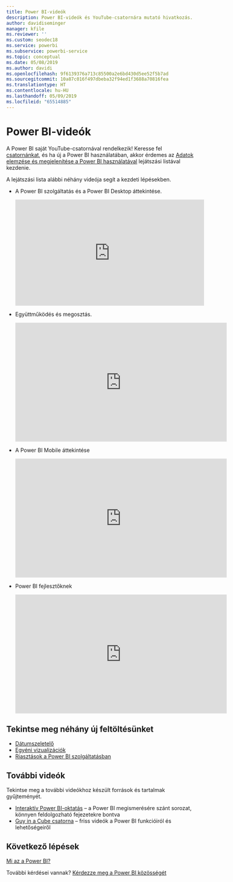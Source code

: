 ```yaml
---
title: Power BI-videók
description: Power BI-videók és YouTube-csatornára mutató hivatkozás.
author: davidiseminger
manager: kfile
ms.reviewer: ''
ms.custom: seodec18
ms.service: powerbi
ms.subservice: powerbi-service
ms.topic: conceptual
ms.date: 05/08/2019
ms.author: davidi
ms.openlocfilehash: 9f6139376a713c85500a2e6bd430d5ee52f5b7ad
ms.sourcegitcommit: 10a87c016f497dbeba32f94ed1f3688a70816fea
ms.translationtype: HT
ms.contentlocale: hu-HU
ms.lasthandoff: 05/09/2019
ms.locfileid: "65514885"
---
```

# <a name="power-bi-videos"></a>Power BI-videók
A Power BI saját YouTube-csatornával rendelkezik! Keresse fel [csatornánkat](https://www.youtube.com/user/mspowerbi/videos), és ha új a Power BI használatában, akkor érdemes az [Adatok elemzése és megjelenítése a Power BI használatával](https://www.youtube.com/playlist?list=PL1N57mwBHtN0JFoKSR0n-tBkUJHeMP2cP) lejátszási listával kezdenie.

A lejátszási lista alábbi néhány videója segít a kezdeti lépésekben.

* A Power BI szolgáltatás és a Power BI Desktop áttekintése.
  
  <iframe width="500" height="281" src="https://www.youtube.com/embed/l2wy4XgQIu0" frameborder="0" allowfullscreen></iframe>
* Együttműködés és megosztás.
  
  <iframe width="560" height="315" src="https://www.youtube.com/embed/5DABLeJzQYM" frameborder="0" allow="autoplay; encrypted-media" allowfullscreen></iframe>
* A Power BI Mobile áttekintése
  
  <iframe width="560" height="315" src="https://www.youtube.com/embed/07uBWhaCo78" frameborder="0" allow="autoplay; encrypted-media" allowfullscreen></iframe>

* Power BI fejlesztőknek
  <iframe width="560" height="315" src="https://www.youtube.com/embed/47uXJW1GIUY" frameborder="0" allow="autoplay; encrypted-media" allowfullscreen></iframe>  

## <a name="watch-some-of-our-new-uploads"></a>Tekintse meg néhány új feltöltésünket
* [Dátumszeletelő](https://youtu.be/V7i82ZZm0vw)
* [Egyéni vizualizációk](https://youtu.be/d-rXAJ3_uAo)
* [Riasztások a Power BI szolgáltatásban](https://youtu.be/JbL2-HJ8clE)

## <a name="more-videos"></a>További videók
Tekintse meg a további videókhoz készült források és tartalmak gyűjteményét.

* [Interaktív Power BI-oktatás](https://powerbi.microsoft.com/guided-learning/) – a Power BI megismerésére szánt sorozat, könnyen feldolgozható fejezetekre bontva
* [Guy in a Cube csatorna](https://www.youtube.com/channel/UCFp1vaKzpfvoGai0vE5VJ0w) – friss videók a Power BI funkcióiról és lehetőségeiről

## <a name="next-steps"></a>Következő lépések
[Mi az a Power BI?](power-bi-overview.md)

További kérdései vannak? [Kérdezze meg a Power BI közösségét](http://community.powerbi.com/)

